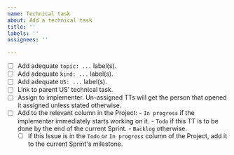 ```yaml
---
name: Technical task
about: Add a technical task
title: ''
labels: ''
assignees: ''

---
```


- [ ] Add adequate `topic: ...` label(s).
- [ ] Add adequate `kind: ...` label(s).
- [ ] Add adequate `US: ...` label(s).
- [ ] Link to parent US' technical task.
- [ ] Assign to implementer. Un-assigned TTs will get the person that opened it assigned unless stated otherwise.
- [ ] Add to the relevant column in the Project:
        - `In progress` if the implementer immediately starts working on it.
        - `Todo` if this TT is to be done by the end of the current Sprint.
        -  `Backlog` otherwise.
    - [ ] If this Issue is in the `Todo` or `In progress` column of the Project, add it to the current Sprint's milestone.

